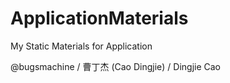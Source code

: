 # ApplicationMaterials
My Static Materials for Application

@bugsmachine / 曹丁杰 (Cao Dingjie) / Dingjie Cao
